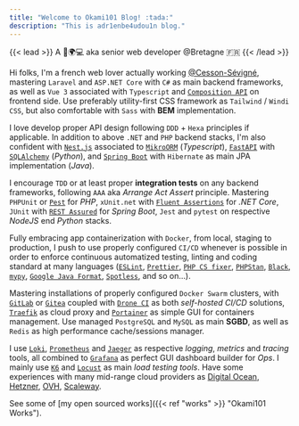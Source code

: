 ```yaml
---
title: "Welcome to Okami101 Blog! :tada:"
description: "This is adr1enbe4udou1n blog."
---
```


{{< lead >}}
A 🧔🌍💻 aka senior web developer @Bretagne 🇫🇷
{{< /lead >}}

Hi folks, I'm a french web lover actually working [@Cesson-Sévigné](https://fr.wikipedia.org/wiki/Cesson-S%C3%A9vign%C3%A9), mastering `Laravel` and `ASP.NET Core` with `C#` as main backend frameworks, as well as `Vue 3` associated with `Typescript` and [`Composition API`](https://vuejs.org/guide/extras/composition-api-faq.html) on frontend side. Use preferably utility-first CSS framework as `Tailwind` / `Windi CSS`, but also comfortable with `Sass` with **BEM** implementation.

I love develop proper API design following `DDD` + `Hexa` principles if applicable. In addition to above `.NET` and `PHP` backend stacks, I'm also confident with [`Nest.js`](https://nestjs.com/) associated to [`MikroORM`](https://mikro-orm.io/) (*Typescript*), [`FastAPI`](https://fastapi.tiangolo.com/) with [`SQLAlchemy`](https://www.sqlalchemy.org/) (*Python*), and [`Spring Boot`](https://spring.io/projects/spring-boot) with `Hibernate` as main JPA implementation (*Java*).

I encourage `TDD` or at least proper **integration tests** on any backend frameworks, following `AAA` aka *Arrange Act Assert* principle. Mastering `PHPUnit` or [`Pest`](https://pestphp.com/) for *PHP*, `xUnit.net` with [`Fluent Assertions`](https://github.com/fluentassertions/fluentassertions) for *.NET Core*, `JUnit` with [`REST Assured`](https://rest-assured.io/) for *Spring Boot*, `Jest` and `pytest` on respective *NodeJS* end *Python* stacks.

Fully embracing app containerization with `Docker`, from local, staging to production, I push to use properly configured `CI/CD` whenever is possible in order to enforce continuous automatized testing, linting and coding standard at many languages ([`ESLint`](https://eslint.org/), [`Prettier`](https://prettier.io/), [`PHP CS fixer`](https://cs.symfony.com/), [`PHPStan`](https://github.com/phpstan/phpstan), [`Black`](https://black.readthedocs.io/en/stable/), [`mypy`](http://mypy-lang.org/), [`Google Java Format`](https://github.com/google/google-java-format), [`Spotless`](https://github.com/diffplug/spotless), and so on...).

Mastering installations of properly configured `Docker Swarm` clusters, with [`GitLab`](https://about.gitlab.com/) or [`Gitea`](https://gitea.io/) coupled with [`Drone CI`](https://www.drone.io/) as both *self-hosted CI/CD* solutions, [`Traefik`](https://traefik.io/traefik/) as cloud proxy and [`Portainer`](https://www.portainer.io/) as simple GUI for containers management. Use managed `PostgreSQL` and `MySQL` as main **SGBD**, as well as `Redis` as high performance cache/sessions manager.

I use [`Loki`](https://grafana.com/oss/loki/), [`Prometheus`](https://prometheus.io) and [`Jaeger`](https://www.jaegertracing.io/) as respective *logging*, *metrics* and *tracing* tools, all combined to [`Grafana`](https://grafana.com) as perfect GUI dashboard builder for *Ops*. I mainly use [`K6`](https://k6.io/) and [`Locust`](https://locust.io/) as main *load testing tools*. Have some experiences with many mid-range cloud providers as [Digital Ocean](https://www.digitalocean.com/), [Hetzner](https://www.hetzner.com/), [OVH](https://www.ovhcloud.com/), [Scaleway](https://www.scaleway.com/).

See some of [my open sourced works]({{< ref "works" >}} "Okami101 Works").
